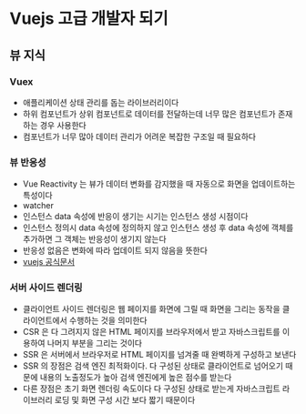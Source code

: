# Vuejs 고급 개발자 되기

## 뷰 지식

### Vuex

- 애플리케이션 상태 관리를 돕는 라이브러리이다
- 하위 컴포넌트가 상위 컴포넌트로 데이터를 전달하는데 너무 많은 컴포넌트가 존재하는 경우 사용한다 
- 컴포넌트가 너무 많아 데이터 관리가 어려운 복잡한 구조일 때 필요하다 

### 뷰 반응성

- Vue Reactivity  는 뷰가 데이터 변화를 감지했을 때 자동으로 화면을 업데이트하는 특성이다 
- watcher
- 인스턴스 data 속성에 반응이 생기는 시기는 인스턴스 생성 시점이다 
- 인스턴스 정의시 data 속성에 정의하지 않고 인스턴스 생성 후 data 속성에 객체를 추가하면 그 객체는 반응성이 생기지 않는다
- 반응성 없음은 변화에 따라 업데이트 되지 않음을 뜻한다 
- [vuejs 공식문서](https://kr.vuejs.org/v2/guide/reactivity.html)

### 서버 사이드 렌더링

- 클라이언트 사이드 렌더링은 웹 페이지를 화면에 그릴 때 화면을 그리는 동작을 클라이언트에서 수행하는 것을 의미한다  
- CSR 은 다 그려지지 않은 HTML 페이지를 브라우저에서 받고 자바스크립트를 이용하여 나머지 부분을 그리는 것이다
- SSR 은 서버에서 브라우저로 HTML 페이지를 넘겨줄 때 완벽하게 구성하고 보낸다 
- SSR 의 장점은 검색 엔진 최적화이다. 다 구성된 상태로 클라이언트로 넘어오기 때문에 내용의 노출정도가 높아 검색 엔진에게 높은 점수를 받는다 
- 다른 장점은 초기 화면 렌더링 속도이다 다 구성된 상태로 받는게 자바스크립트 라이브러리 로딩 및 화면 구성 시간 보다 짧기 때문이다 

